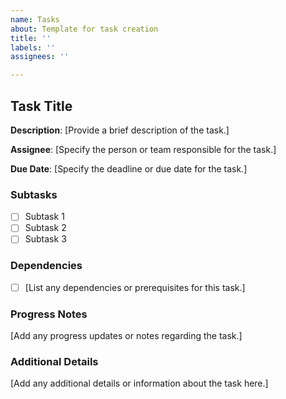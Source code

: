 ```yaml
---
name: Tasks
about: Template for task creation
title: ''
labels: ''
assignees: ''

---
```


## Task Title

**Description**: [Provide a brief description of the task.]

**Assignee**: [Specify the person or team responsible for the task.]

**Due Date**: [Specify the deadline or due date for the task.]

### Subtasks

- [ ] Subtask 1
- [ ] Subtask 2
- [ ] Subtask 3

### Dependencies

- [ ] [List any dependencies or prerequisites for this task.]

### Progress Notes

[Add any progress updates or notes regarding the task.]

### Additional Details

[Add any additional details or information about the task here.]
